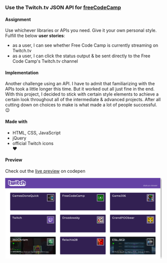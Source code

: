 ### Use the Twitch.tv JSON API for [freeCodeCamp](https://www.freecodecamp.org/challenges/use-the-twitchtv-json-api)

#### Assignment
Use whichever libraries or APIs you need. Give it your own personal style.  
Fulfill the below **user stories**:
- as a user, I can see whether Free Code Camp is currently streaming on Twitch.tv  
- as a user, I can click the status output & be sent directly to the Free Code Camp's Twitch.tv channel  

#### Implementation
Another challenge using an API. I have to admit that familiarizing with the APIs took a little longer this time. But it worked out all just fine in the end. With this project, I decided to stick with certain style elements to achieve a certain look throughout all of the intermediate & advanced projects. After all cutting down on choices to make is what made a lot of people successful. :wink: 

#### Made with
- HTML, CSS, JavaScript  
- jQuery  
- official Twitch icons  
♥

#### Preview

Check out the [live preview](https://codepen.io/miffili/full/qVgQGL/) on codepen

![Screenshot of the Twitch Previewer for freeCodeCamp](https://raw.githubusercontent.com/Miffili/freeCodeCamp/eedaa8cedca760d16bab25af598e99035c6ae9fd/FED-twitchAPIproject/preview/2018-02-04%2015_19_17-favorite%20twitch%20channels.png "Screenshot of the Twitch Previewer for freeCodeCamp")
